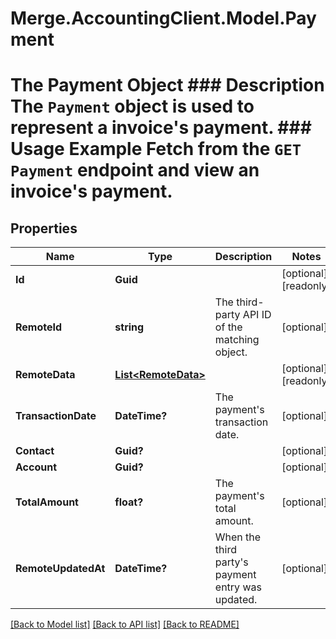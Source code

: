 # Merge.AccountingClient.Model.Payment
# The Payment Object ### Description The `Payment` object is used to represent a invoice's payment.  ### Usage Example Fetch from the `GET Payment` endpoint and view an invoice's payment.

## Properties

Name | Type | Description | Notes
------------ | ------------- | ------------- | -------------
**Id** | **Guid** |  | [optional] [readonly] 
**RemoteId** | **string** | The third-party API ID of the matching object. | [optional] 
**RemoteData** | [**List&lt;RemoteData&gt;**](RemoteData.md) |  | [optional] [readonly] 
**TransactionDate** | **DateTime?** | The payment&#39;s transaction date. | [optional] 
**Contact** | **Guid?** |  | [optional] 
**Account** | **Guid?** |  | [optional] 
**TotalAmount** | **float?** | The payment&#39;s total amount. | [optional] 
**RemoteUpdatedAt** | **DateTime?** | When the third party&#39;s payment entry was updated. | [optional] 

[[Back to Model list]](../README.md#documentation-for-models) [[Back to API list]](../README.md#documentation-for-api-endpoints) [[Back to README]](../README.md)


